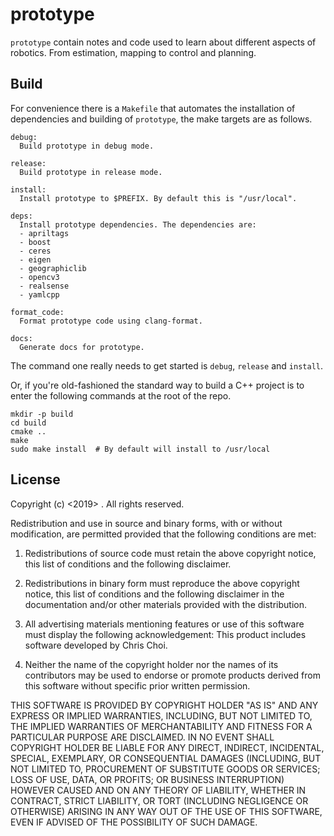 # prototype

`prototype` contain notes and code used to learn about different aspects of
robotics. From estimation, mapping to control and planning.


## Build

For convenience there is a `Makefile` that automates the installation of
dependencies and building of `prototype`, the make targets are as follows.

    debug:
      Build prototype in debug mode.

    release:
      Build prototype in release mode.

    install:
      Install prototype to $PREFIX. By default this is "/usr/local".

    deps:
      Install prototype dependencies. The dependencies are:
      - apriltags
      - boost
      - ceres
      - eigen
      - geographiclib
      - opencv3
      - realsense
      - yamlcpp

    format_code:
      Format prototype code using clang-format.

    docs:
      Generate docs for prototype.

The command one really needs to get started is `debug`, `release` and `install`.

Or, if you're old-fashioned the standard way to build a C++ project is to enter
the following commands at the root of the repo.

    mkdir -p build
    cd build
    cmake ..
    make
    sudo make install  # By default will install to /usr/local

## License

Copyright (c) <2019> <Chris Choi>. All rights reserved.

Redistribution and use in source and binary forms, with or without
modification, are permitted provided that the following conditions are met:

1. Redistributions of source code must retain the above copyright notice, this
list of conditions and the following disclaimer.

2. Redistributions in binary form must reproduce the above copyright notice,
this list of conditions and the following disclaimer in the documentation
and/or other materials provided with the distribution.

3. All advertising materials mentioning features or use of this software must
display the following acknowledgement: This product includes software developed
by Chris Choi.

4. Neither the name of the copyright holder nor the names of its contributors
may be used to endorse or promote products derived from this software without
specific prior written permission.

THIS SOFTWARE IS PROVIDED BY COPYRIGHT HOLDER "AS IS" AND ANY EXPRESS OR
IMPLIED WARRANTIES, INCLUDING, BUT NOT LIMITED TO, THE IMPLIED WARRANTIES OF
MERCHANTABILITY AND FITNESS FOR A PARTICULAR PURPOSE ARE DISCLAIMED. IN NO
EVENT SHALL COPYRIGHT HOLDER BE LIABLE FOR ANY DIRECT, INDIRECT, INCIDENTAL,
SPECIAL, EXEMPLARY, OR CONSEQUENTIAL DAMAGES (INCLUDING, BUT NOT LIMITED TO,
PROCUREMENT OF SUBSTITUTE GOODS OR SERVICES; LOSS OF USE, DATA, OR PROFITS; OR
BUSINESS INTERRUPTION) HOWEVER CAUSED AND ON ANY THEORY OF LIABILITY, WHETHER
IN CONTRACT, STRICT LIABILITY, OR TORT (INCLUDING NEGLIGENCE OR OTHERWISE)
ARISING IN ANY WAY OUT OF THE USE OF THIS SOFTWARE, EVEN IF ADVISED OF THE
POSSIBILITY OF SUCH DAMAGE.
